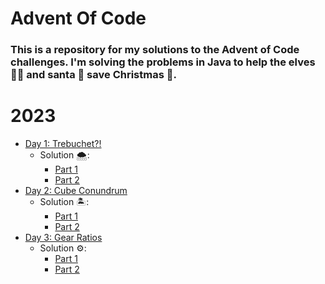 # Advent Of Code

### This is a repository for my solutions to the Advent of Code challenges. I'm solving the problems in Java to help the elves 🧚‍♂️ and santa 🎅 save Christmas 🎄.

# 2023 

* [Day 1: Trebuchet?!](https://adventofcode.com/2023/day/1)
    - Solution 🌨️:
        - [Part 1]()
        - [Part 2]()
* [Day 2: Cube Conundrum](https://adventofcode.com/2023/day/2)
    - Solution 🏝️:
        - [Part 1]()
        - [Part 2]()
* [Day 3: Gear Ratios](https://adventofcode.com/2023/day/3)
    - Solution ⚙️:
        - [Part 1]()
        - [Part 2]()

